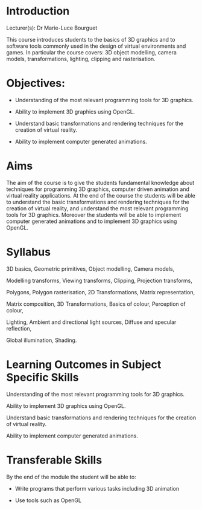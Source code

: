 # Introduction

Lecturer(s): Dr Marie-Luce Bourguet


This course introduces students to the basics of 3D graphics and to software tools commonly used in the design of virtual environments and games. In particular the course covers:
3D object modelling, camera models, transformations, lighting, clipping and rasterisation.


# Objectives:

- Understanding of the most relevant programming tools for 3D graphics.

- Ability to implement 3D graphics using OpenGL.

- Understand basic transformations and rendering techniques for the creation of virtual reality.

- Ability to implement computer generated animations.


# Aims

The aim of the course is to give the students fundamental knowledge about techniques for programming 3D graphics, computer driven animation and virtual reality applications.
At the end of the course the students will be able to understand the basic transformations and rendering techniques for the creation of virtual reality, and understand the most relevant programming tools for 3D graphics. 
Moreover the students will be able to implement computer generated animations and to implement 3D graphics using OpenGL. 


# Syllabus

3D basics, Geometric primitives, Object modelling, Camera models, 

Modelling transforms, Viewing transforms, Clipping, Projection transforms, 

Polygons, Polygon rasterisation, 2D Transformations, Matrix representation, 

Matrix composition, 3D Transformations, Basics of colour, Perception of colour, 

Lighting, Ambient and directional light sources, Diffuse and specular reflection, 

Global illumination, Shading.



# Learning Outcomes in Subject Specific Skills

Understanding of the most relevant programming tools for 3D graphics.

Ability to implement 3D graphics using OpenGL.

Understand basic transformations and rendering techniques for the creation of virtual reality.

Ability to implement computer generated animations.
 
 
# Transferable Skills
By the end of the module the student will be able to:

- Write programs that perform various tasks including 3D animation

- Use tools such as OpenGL
